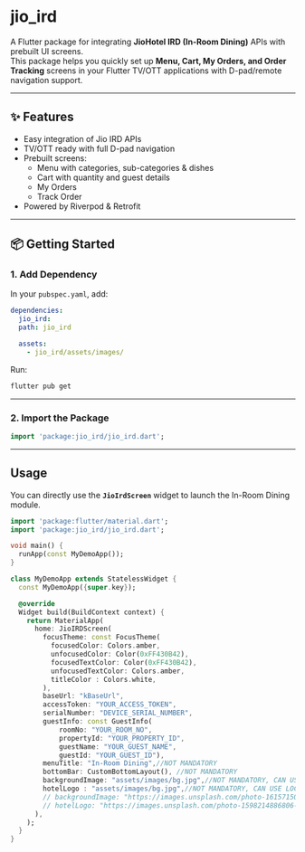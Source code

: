 # jio_ird

A Flutter package for integrating **JioHotel IRD (In-Room Dining)** APIs with prebuilt UI screens.  
This package helps you quickly set up **Menu, Cart, My Orders, and Order Tracking** screens in your
Flutter TV/OTT applications with D-pad/remote navigation support.

---

## ✨ Features

- Easy integration of Jio IRD APIs
- TV/OTT ready with full D-pad navigation
- Prebuilt screens:
    - Menu with categories, sub-categories & dishes
    - Cart with quantity and guest details
    - My Orders
    - Track Order
- Powered by Riverpod & Retrofit

---

## 📦 Getting Started

### 1. Add Dependency

In your `pubspec.yaml`, add:

```yaml
dependencies:
  jio_ird:
  path: jio_ird

  assets:
    - jio_ird/assets/images/
```

Run:

```bash
flutter pub get
```

---

### 2. Import the Package

```dart
import 'package:jio_ird/jio_ird.dart';
```

---

## Usage

You can directly use the **`JioIrdScreen`** widget to launch the In-Room Dining module.

```dart
import 'package:flutter/material.dart';
import 'package:jio_ird/jio_ird.dart';

void main() {
  runApp(const MyDemoApp());
}

class MyDemoApp extends StatelessWidget {
  const MyDemoApp({super.key});

  @override
  Widget build(BuildContext context) {
    return MaterialApp(
      home: JioIRDScreen(
        focusTheme: const FocusTheme(
          focusedColor: Colors.amber,
          unfocusedColor: Color(0xFF430B42),
          focusedTextColor: Color(0xFF430B42),
          unfocusedTextColor: Colors.amber,
          titleColor : Colors.white,
        ),
        baseUrl: "kBaseUrl",
        accessToken: "YOUR_ACCESS_TOKEN",
        serialNumber: "DEVICE_SERIAL_NUMBER",
        guestInfo: const GuestInfo(
            roomNo: "YOUR_ROOM_NO",
            propertyId: "YOUR_PROPERTY_ID",
            guestName: "YOUR_GUEST_NAME",
            guestId: "YOUR_GUEST_ID"),
        menuTitle: "In-Room Dining",//NOT MANDATORY
        bottomBar: CustomBottomLayout(), //NOT MANDATORY
        backgroundImage: "assets/images/bg.jpg",//NOT MANDATORY, CAN USE LOCAL-PATH/URL
        hotelLogo : "assets/images/bg.jpg",//NOT MANDATORY, CAN USE LOCAL-PATH/URL
        // backgroundImage: "https://images.unsplash.com/photo-1615715035715-035123255873?q=80&w=1887&auto=format&fit=crop&ixlib=rb-4.1.0&ixid=M3wxMjA3fDB8MHxwaG90by1wYWdlfHx8fGVufDB8fHx8fA%3D%3D",
        // hotelLogo: "https://images.unsplash.com/photo-1598214886806-c87b84b7078b?q=80&w=1025&auto=format&fit=crop&ixlib=rb-4.1.0&ixid=M3wxMjA3fDB8MHxwaG90by1wYWdlfHx8fGVufDB8fHx8fA%3D%3D",
      ),
    );
  }
}
```
